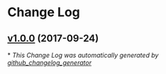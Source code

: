 # Change Log

## [v1.0.0](https://github.com/stefanwalther/docker-github-changelog-generator/tree/v1.0.0) (2017-09-24)


\* *This Change Log was automatically generated by [github_changelog_generator](https://github.com/skywinder/Github-Changelog-Generator)*